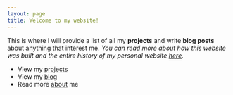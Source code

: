 ```yaml
---
layout: page
title: Welcome to my website!
---
```



This is where I will provide a list of all my **projects** and write **blog posts** about anything that interest me. 
*You can read more about how this website was built and the entire history of my personal website [here](/site/).*

- View my [projects](/projects/)
- View my [blog](/blog/)
- Read more [about](/about/) me 